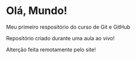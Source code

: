# Olá, Mundo!
 Meu primeiro respositório do curso de Git e GitHub

 Repositório criado durante uma aula ao vivo!
 
 Alterção feita remotamente pelo site!
